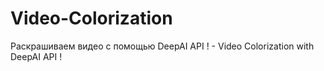 # Video-Colorization
Раскрашиваем видео с помощью DeepAI API ! - Video Colorization with DeepAI API !
